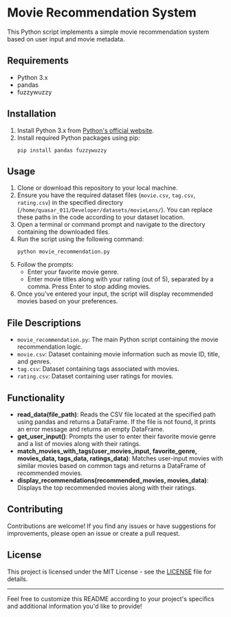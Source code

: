 # Movie Recommendation System

This Python script implements a simple movie recommendation system based on user input and movie metadata.

## Requirements

- Python 3.x
- pandas
- fuzzywuzzy

## Installation

1. Install Python 3.x from [Python's official website](https://www.python.org/downloads/).
2. Install required Python packages using pip:
   ```
   pip install pandas fuzzywuzzy
   ```

## Usage

1. Clone or download this repository to your local machine.
2. Ensure you have the required dataset files (`movie.csv`, `tag.csv`, `rating.csv`) in the specified directory (`/home/quasar_011/Developer/datasets/movieLens/`). You can replace these paths in the code according to your dataset location.
3. Open a terminal or command prompt and navigate to the directory containing the downloaded files.
4. Run the script using the following command:
   ```
   python movie_recommendation.py
   ```
5. Follow the prompts:
   - Enter your favorite movie genre.
   - Enter movie titles along with your rating (out of 5), separated by a comma. Press Enter to stop adding movies.
6. Once you've entered your input, the script will display recommended movies based on your preferences.

## File Descriptions

- `movie_recommendation.py`: The main Python script containing the movie recommendation logic.
- `movie.csv`: Dataset containing movie information such as movie ID, title, and genres.
- `tag.csv`: Dataset containing tags associated with movies.
- `rating.csv`: Dataset containing user ratings for movies.

## Functionality

- **read_data(file_path)**: Reads the CSV file located at the specified path using pandas and returns a DataFrame. If the file is not found, it prints an error message and returns an empty DataFrame.
- **get_user_input()**: Prompts the user to enter their favorite movie genre and a list of movies along with their ratings.
- **match_movies_with_tags(user_movies_input, favorite_genre, movies_data, tags_data, ratings_data)**: Matches user-input movies with similar movies based on common tags and returns a DataFrame of recommended movies.
- **display_recommendations(recommended_movies, movies_data)**: Displays the top recommended movies along with their ratings.

## Contributing

Contributions are welcome! If you find any issues or have suggestions for improvements, please open an issue or create a pull request.

## License

This project is licensed under the MIT License - see the [LICENSE](LICENSE) file for details.

---

Feel free to customize this README according to your project's specifics and additional information you'd like to provide!
